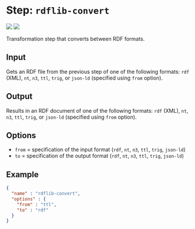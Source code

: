 # Step: `rdflib-convert`

![](https://img.shields.io/badge/status-stable-green)
![](https://img.shields.io/badge/metamodel%20version-%E2%89%A5%201-blue)

Transformation step that converts between RDF formats.

## Input

Gets an RDF file from the previous step of one of the following formats: `rdf` (XML), `nt`, `n3`, `ttl`, `trig`, or `json-ld` (specified using `from` option).

## Output

Results in an RDF document of one of the following formats: `rdf` (XML), `nt`, `n3`, `ttl`, `trig`, or `json-ld` (specified using `from` option).

## Options

* `from` = specification of the input format (`rdf`, `nt`, `n3`, `ttl`, `trig`, `json-ld`)
* `to` = specification of the output format (`rdf`, `nt`, `n3`, `ttl`, `trig`, `json-ld`)

## Example

```json
{
  "name" : "rdflib-convert",
  "options" : {
    "from" : "ttl",
    "to" : "rdf"
  }
}
```
